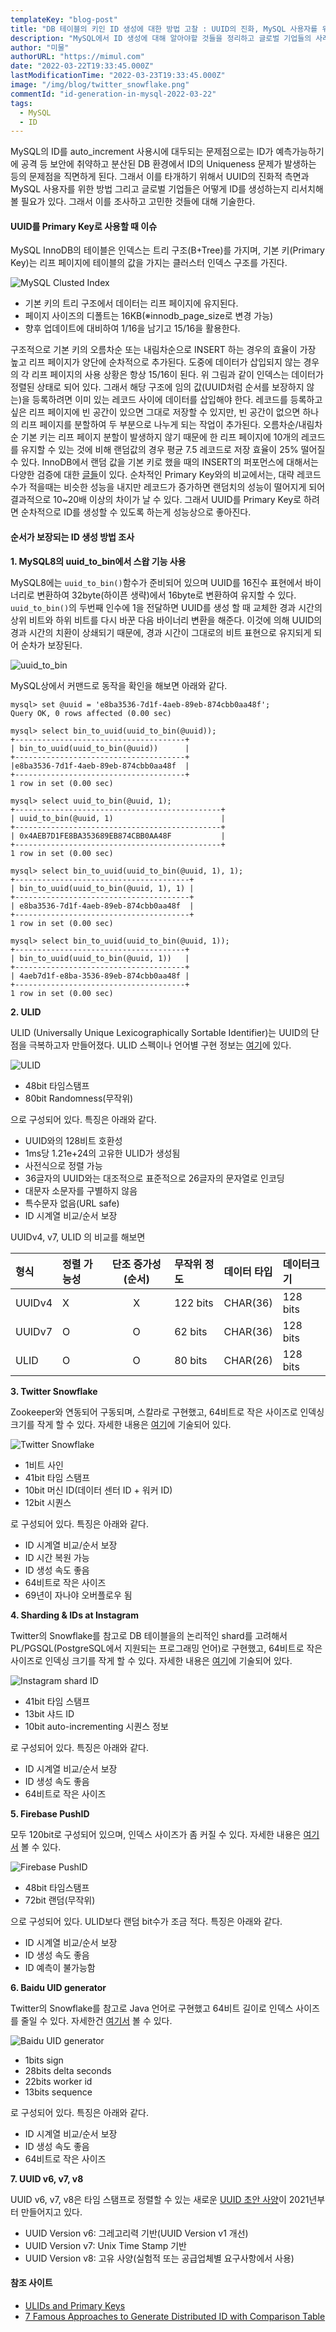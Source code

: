 ```yaml
---
templateKey: "blog-post"
title: "DB 테이블의 키인 ID 생성에 대한 방법 고찰 : UUID의 진화, MySQL 사용자를 위한 방법, 글로벌 기업의 ID 생성 사례"
description: "MySQL에서 ID 생성에 대해 알아야할 것들을 정리하고 글로벌 기업들의 사례를 조사해 정리함."
author: "미물"
authorURL: "https://mimul.com"
date: "2022-03-22T19:33:45.000Z"
lastModificationTime: "2022-03-23T19:33:45.000Z"
image: "/img/blog/twitter_snowflake.png"
commentId: "id-generation-in-mysql-2022-03-22"
tags:
  - MySQL
  - ID
---
```

MySQL의 ID를 auto_increment 사용시에 대두되는 문제점으로는 ID가 예측가능하기에 공격 등 보안에 취약하고 분산된 DB 환경에서 ID의 Uniqueness 문제가 발생하는 등의 문제점을 직면하게 된다. 그래서 이를 타개하기 위해서 UUID의 진화적 측면과 MySQL 사용자를 위한 방법 그리고 글로벌 기업들은 어떻게 ID를 생성하는지 리서치해 볼 필요가 있다. 그래서 이를 조사하고 고민한 것들에 대해 기술한다.

#### UUID를 Primary Key로 사용할 때 이슈

MySQL InnoDB의 테이블은 인덱스는 트리 구조(B+Tree)를 가지며, 기본 키(Primary Key)는 리프 페이지에 테이블의 값을 가지는 클러스터 인덱스 구조를 가진다.

![MySQL Clusted Index](/img/blog/mysql_cluster_index.png)

- 기본 키의 트리 구조에서 데이터는 리프 페이지에 유지된다.
- 페이지 사이즈의 디폴트는 16KB(※innodb_page_size로 변경 가능)
- 향후 업데이트에 대비하여 1/16을 남기고 15/16을 활용한다.

구조적으로 기본 키의 오름차순 또는 내림차순으로 INSERT 하는 경우의 효율이 가장 높고 리프 페이지가 양단에 순차적으로 추가된다. 도중에 데이터가 삽입되지 않는 경우의 각 리프 페이지의 사용 상황은 항상 15/16이 된다. 위 그림과 같이 인덱스는 데이터가 정렬된 상태로 되어 있다. 그래서 해당 구조에 임의 값(UUID처럼 순서를 보장하지 않는)을 등록하려면 이미 있는 레코드 사이에 데이터를 삽입해야 한다.
레코드를 등록하고 싶은 리프 페이지에 빈 공간이 있으면 그대로 저장할 수 있지만, 빈 공간이 없으면 하나의 리프 페이지를 분할하여 두 부분으로 나누게 되는 작업이 추가된다. 오름차순/내림차순 기본 키는 리프 페이지 분할이 발생하지 않기 때문에 한 리프 페이지에 10개의 레코드를 유지할 수 있는 것에 비해 랜덤값의 경우 평균 7.5 레코드로 저장 효율이 25% 떨어질 수 있다. InnoDB에서 랜덤 값을 기본 키로 했을 때의 INSERT의 퍼포먼스에 대해서는 다양한 검증에 대한 [글들](https://kccoder.com/mysql/uuid-vs-int-insert-performance/)이 있다. 순차적인 Primary Key와의 비교에서는, 대략 레코드 수가 적을때는 비슷한 성능을 내지만 레코드가 증가하면 랜덤치의 성능이 떨어지게 되어 결과적으로 10~20배 이상의 차이가 날 수 있다. 그래서 UUID를 Primary Key로 하려면 순차적으로 ID를 생성할 수 있도록 하는게 성능상으로 좋아진다.

#### 순서가 보장되는 ID 생성 방법 조사

**1. MySQL8의 uuid_to_bin에서 스왑 기능 사용**

MySQL8에는 ```uuid_to_bin()```함수가 준비되어 있으며 UUID를 16진수 표현에서 바이너리로 변환하여 32byte(하이픈 생략)에서 16byte로 변환하여 유지할 수 있다. ```uuid_to_bin()```의 두번째 인수에 1을 전달하면 UUID를 생성 할 때 교체한 경과 시간의 상위 비트와 하위 비트를 다시 바꾼 다음 바이너리 변환을 해준다. 이것에 의해 UUID의 경과 시간의 치환이 상쇄되기 때문에, 경과 시간이 그대로의 비트 표현으로 유지되게 되어 순차가 보장된다.

![uuid_to_bin](/img/blog/uuid_to_bin.png)

MySQL상에서 커맨드로 동작을 확인을 해보면 아래와 같다.
```
mysql> set @uuid = 'e8ba3536-7d1f-4aeb-89eb-874cbb0aa48f';
Query OK, 0 rows affected (0.00 sec)

mysql> select bin_to_uuid(uuid_to_bin(@uuid));
+--------------------------------------+
| bin_to_uuid(uuid_to_bin(@uuid))      |
+--------------------------------------+
|e8ba3536-7d1f-4aeb-89eb-874cbb0aa48f  |
+--------------------------------------+
1 row in set (0.00 sec)

mysql> select uuid_to_bin(@uuid, 1);
+----------------------------------------------+
| uuid_to_bin(@uuid, 1)                        |
+----------------------------------------------+
| 0x4AEB7D1FE8BA353689EB874CBB0AA48F           |
+----------------------------------------------+
1 row in set (0.00 sec)

mysql> select bin_to_uuid(uuid_to_bin(@uuid, 1), 1);
+---------------------------------------+
| bin_to_uuid(uuid_to_bin(@uuid, 1), 1) |
+---------------------------------------+
| e8ba3536-7d1f-4aeb-89eb-874cbb0aa48f  |
+---------------------------------------+
1 row in set (0.00 sec)

mysql> select bin_to_uuid(uuid_to_bin(@uuid, 1));
+--------------------------------------+
| bin_to_uuid(uuid_to_bin(@uuid, 1))   |
+--------------------------------------+
| 4aeb7d1f-e8ba-3536-89eb-874cbb0aa48f |
+--------------------------------------+
1 row in set (0.00 sec)
```

**2. ULID**

ULID (Universally Unique Lexicographically Sortable Identifier)는 UUID의 단점을 극복하고자 만들어졌다. ULID 스펙이나 언어별 구현 정보는 [여기](https://github.com/ulid/spec)에 있다.

![ULID](/img/blog/ulid.png)

- 48bit 타임스탬프
- 80bit Randomness(무작위)

으로 구성되어 있다. 특징은 아래와 같다.

- UUID와의 128비트 호환성
- 1ms당 1.21e+24의 고유한 ULID가 생성됨
- 사전식으로 정렬 가능
- 36글자의 UUID와는 대조적으로 표준적으로 26글자의 문자열로 인코딩
- 대문자 소문자를 구별하지 않음
- 특수문자 없음(URL safe)
- ID 시계열 비교/순서 보장

UUIDv4, v7, ULID 의 비교를 해보면

|  형식   | 정렬 가능성 | 단조 증가성(순서) | 무작위 정도   | 데이터 타입  |  데이터크기  |
| :----  | :---     | :----------:  | :-------   | :-------  | :-------   |
| UUIDv4 |  X       |      X        | 122 bits   | CHAR(36)  |  128 bits  |
| UUIDv7 |  O       |      O        | 62 bits    | CHAR(36)  |  128 bits  |
| ULID   |  O       |      O        | 80 bits    | CHAR(26)  |  128 bits  |

**3. Twitter Snowflake**

Zookeeper와 연동되어 구동되며, 스칼라로 구현했고, 64비트로 작은 사이즈로 인덱싱 크기를 작게 할 수 있다. 자세한 내용은 [여기](https://blog.twitter.com/engineering/en_us/a/2010/announcing-snowflake)에 기술되어 있다.

![Twitter Snowflake](/img/blog/twitter_snowflake.png)

- 1비트 사인
- 41bit 타임 스탬프
- 10bit 머신 ID(데이터 센터 ID + 워커 ID)
- 12bit 시퀀스

로 구성되어 있다. 특징은 아래와 같다.

- ID 시계열 비교/순서 보장
- ID 시간 복원 가능
- ID 생성 속도 좋음
- 64비트로 작은 사이즈
- 69년이 자나야 오버플로우 됨

**4. Sharding & IDs at Instagram**

Twitter의 Snowflake를 참고로 DB 테이블을의 논리적인 shard를 고려해서 PL/PGSQL(PostgreSQL에서 지원되는 프로그래밍 언어)로 구현했고, 64비트로 작은 사이즈로 인덱싱 크기를 작게 할 수 있다. 자세한 내용은 [여기](https://engineering.instagram.com/sharding-ids-at-instagram-1cf5a71e5a5c)에 기술되어 있다.

![Instagram shard ID](/img/blog/instagram_shard_id.png)

- 41bit 타임 스탬프
- 13bit 샤드 ID
- 10bit auto-incrementing 시퀀스 정보

로 구성되어 있다. 특징은 아래와 같다.

- ID 시계열 비교/순서 보장
- ID 생성 속도 좋음
- 64비트로 작은 사이즈

**5. Firebase PushID**

모두 120bit로 구성되어 있으며, 인덱스 사이즈가 좀 커질 수 있다. 자세한 내용은 [여기서](https://firebase.googleblog.com/2015/02/the-2120-ways-to-ensure-unique_68.html) 볼 수 있다.

![Firebase PushID](/img/blog/firebase_push_id.png)

- 48bit 타임스탬프
- 72bit 랜덤(무작위)

으로 구성되어 있다. ULID보다 랜덤 bit수가 조금 적다. 특징은 아래와 같다.

- ID 시계열 비교/순서 보장
- ID 생성 속도 좋음
- ID 예측이 불가능함

**6. Baidu UID generator**

Twitter의 Snowflake를 참고로 Java 언어로 구현했고 64비트 길이로 인덱스 사이즈를 줄일 수 있다. 자세한건 [여기서](https://github.com/baidu/uid-generator) 볼 수 있다.

![Baidu UID generator](/img/blog/baidu_uid.png)

- 1bits sign
- 28bits delta seconds
- 22bits worker id
- 13bits sequence

로 구성되어 있다. 특징은 아래와 같다.

- ID 시계열 비교/순서 보장
- ID 생성 속도 좋음
- 64비트로 작은 사이즈

**7. UUID v6, v7, v8**

UUID v6, v7, v8은 타임 스탬프로 정렬할 수 있는 새로운 [UUID 초안 사양](https://www.ietf.org/archive/id/draft-ietf-uuidrev-rfc4122bis-00.html)이 2021년부터 만들어지고 있다.

- UUID Version v6: 그레고리력 기반(UUID Version v1 개선)
- UUID Version v7: Unix Time Stamp 기반
- UUID Version v8: 고유 사양(실험적 또는 공급업체별 요구사항에서 사용)

#### 참조 사이트

- [ULIDs and Primary Keys](https://blog.daveallie.com/ulid-primary-keys)
- [7 Famous Approaches to Generate Distributed ID with Comparison Table](https://blog.devgenius.io/7-famous-approaches-to-generate-distributed-id-with-comparison-table-af89afe4601f)
